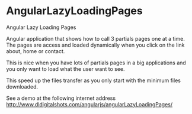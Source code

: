 # AngularLazyLoadingPages
Angular Lazy Loading Pages

Angular application that shows how to call 3 partials pages one at a time. The pages are access and loaded dynamically when you click on the link about, home or contact.

This is nice when you have lots of partials pages in a big applications and you only want to load what the user want to see.

This speed up the files transfer as you only start with the minimum files downloaded.

See a demo at the following internet address
http://www.dldigitalshots.com/angularjs/angularLazyLoadingPages/